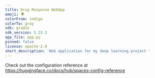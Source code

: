```yaml
---
title: Drug Response WebApp
emoji: 🌍
colorFrom: indigo
colorTo: gray
sdk: gradio
sdk_version: 5.23.3
app_file: app.py
pinned: false
license: apache-2.0
short_description: 'Web application for my deep learning project '
---
```


Check out the configuration reference at https://huggingface.co/docs/hub/spaces-config-reference
